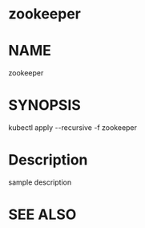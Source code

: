 zookeeper
==================================================

# NAME

  zookeeper

# SYNOPSIS

  kubectl apply --recursive -f zookeeper

# Description

sample description

# SEE ALSO

